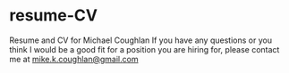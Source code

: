 # resume-CV
Resume and CV for Michael Coughlan 
If you have any questions or you think I would be a good fit for a position you are hiring for, please contact me at mike.k.coughlan@gmail.com
